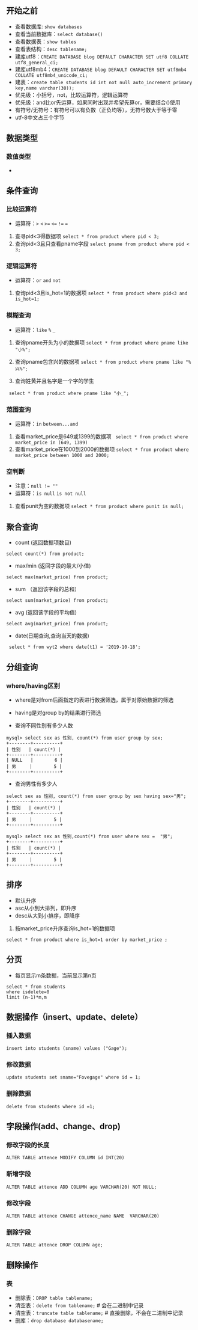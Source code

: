 ## 开始之前

- 查看数据库: `show databases`
- 查看当前数据库：`select database()`
- 查看数据表：`show tables`
- 查看表结构：`desc tablename;`
- 建库utf8：`CREATE DATABASE blog DEFAULT CHARACTER SET utf8 COLLATE utf8_general_ci;`
- 建库utf8mb4：`CREATE DATABASE blog DEFAULT CHARACTER SET utf8mb4 COLLATE utf8mb4_unicode_ci;`
- 建表：`create table students id int not null auto_increment primary key,name varchar(30));`
- 优先级：小括号，not，比较运算符，逻辑运算符
- 优先级：and比or先运算，如果同时出现并希望先算or，需要结合()使用
- 有符号/无符号：有符号可以有负数（正负均等），无符号数大于等于零
- utf-8中文占三个字节

## 数据类型

### 数值类型

- 



## 条件查询

### 比较运算符

- 运算符：`>` `<` `>=` `<=` `!=` `=`

1. 查寻pid<3得数据项
`select * from product where pid < 3;`
2. 查询pid<3且只查看pname字段
`select pname from product where pid < 3;`

### 逻辑运算符

- 运算符：`or` `and` `not`

1. 查询pid<3且is_hot=1的数据项
`select * from product where pid<3 and is_hot=1;`

### 模糊查询

- 运算符：`like` `%` `_`

1. 查询pname开头为小的数据项
`select * from product where pname like "小%";`
2. 查询pname包含兴的数据项
`select * from product where pname like "%兴%";`

3. 查询姓黄并且名字是一个字的学生

` select * from product where pname like "小_";`

### 范围查询

- 运算符：`in` `between...and`
1. 查看market_price是649或1399的数据项
` select * from product where market_price in (649, 1399)`
2. 查看market_price在1000到2000的数据项
`select * from product where market_price between 1000 and 2000;`

### 空判断
- 注意：`null != ""`
- 运算符：`is null` `is not null` 
1. 查看punit为空的数据项
`select * from product where punit is null;`

## 聚合查询

- count (返回数据项数目)

`select count(*) from product;`

- max/min (返回字段的最大/小值)

`select max(market_price) from product;`

- sum （返回该字段的总和）

`select sum(market_price) from product;`

- avg (返回该字段的平均值)

`select avg(market_price) from product;`

- date(日期查询,查询当天的数据)

` select * from wyt2 where date(t1) = '2019-10-18';`

## 分组查询
### where/having区别

- where是对from后面指定的表进行数据筛选，属于对原始数据的筛选
- having是对group by的结果进行筛选

- 查询不同性别有多少人数

```
mysql> select sex as 性别, count(*) from user group by sex;
+--------+----------+
| 性别   | count(*) |
+--------+----------+
| NULL   |        6 |
| 男     |        5 |
+--------+----------+
```

- 查询男性有多少人

```
select sex as 性别, count(*) from user group by sex having sex="男";
+--------+----------+
| 性别   | count(*) |
+--------+----------+
| 男     |        5 |
+--------+----------+
```

```
mysql> select sex as 性别,count(*) from user where sex =  "男";
+--------+----------+
| 性别   | count(*) |
+--------+----------+
| 男     |        5 |
+--------+----------+
```

## 排序

- 默认升序
- asc从小到大排列，即升序
- desc从大到小排序，即降序
1. 按market_price升序查询is_hot=1的数据项

`select * from product where is_hot=1 order by market_price ;`

## 分页

- 每页显示m条数据，当前显示第n页

```
select * from students
where isdelete=0
limit (n-1)*m,m
```

## 数据操作（insert、update、delete）
### 插入数据

```
insert into students (sname) values ("Gage");
```

### 修改数据

```
update students set sname="Fovegage" where id = 1;
```

### 删除数据

```
delete from students where id =1;
```

## 字段操作(add、change、drop)

### 修改字段的长度

```
ALTER TABLE attence MODIFY COLUMN id INT(20)
```

### 新增字段

```
ALTER TABLE attence ADD COLUMN age VARCHAR(20) NOT NULL;
```

### 修改字段

```
ALTER TABLE attence CHANGE attence_name NAME  VARCHAR(20)
```
### 删除字段

```
ALTER TABLE attence DROP COLUMN age;
```

## 删除操作

### 表

 - 删除表：`DROP table tablename;`
 - 清空表：`delete from tablename;` # 会在二进制中记录
 - 清空表：`truncate table tablename;` # 直接删除，不会在二进制中记录
 - 删库：`drop database databasename;`